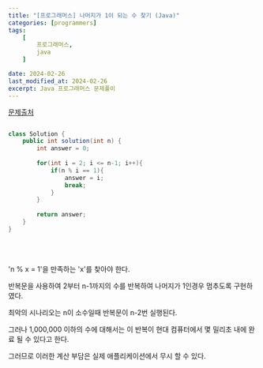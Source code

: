 ```yaml
---
title: "[프로그래머스] 나머지가 1이 되는 수 찾기 (Java)"
categories: [programmers]
tags:
    [
        프로그래머스,
        java
    ]

date: 2024-02-26
last_modified_at: 2024-02-26
excerpt: Java 프로그래머스 문제풀이
---
```


<a href="https://school.programmers.co.kr/learn/courses/30/lessons/87389">문제출처</a>

```java

class Solution {
    public int solution(int n) {
        int answer = 0;
        
        for(int i = 2; i <= n-1; i++){
            if(n % i == 1){
                answer = i;
                break;
            }
        }
        
        return answer;
    }
}

```

<br/><br/>

'n % x = 1'을 만족하는 'x'를 찾아야 한다.  

반복문을 사용하여 2부터 n-1까지의 수를 반복하여 나머지가 1인경우 멈추도록 구현하였다.  

최악의 시나리오는 n이 소수일때 반복문이 n-2번 실행된다.  

그러나 1,000,000 이하의 수에 대해서는 이 반복이 현대 컴퓨터에서 몇 밀리초 내에 완료 될 수 있다고 한다.  

그러므로 이러한 계산 부담은 실제 애플리케이션에서 무시 할 수 있다.  